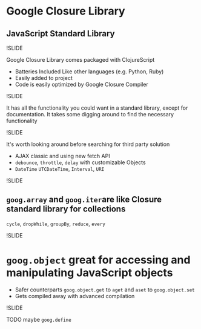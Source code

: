 # Google Closure Library
## JavaScript Standard Library

!SLIDE

Google Closure Library comes packaged with ClojureScript

- Batteries Included Like other languages (e.g. Python, Ruby)
- Easily added to project
- Code is easily optimized by Google Closure Compiler

!SLIDE

It has all the functionality you could want in a standard library, except for documentation. It takes some digging around to find the necessary functionality

!SLIDE

It's worth looking around before searching for third party solution

- AJAX classic and using new fetch API
- `debounce`, `throttle`, `delay` with customizable Objects
- `DateTime` `UTCDateTime`, `Interval`, `URI`

!SLIDE

## `goog.array` and `goog.iter`are like Closure standard library for collections
`cycle`, `dropWhile`, `groupBy`, `reduce`, `every`

!SLIDE

# `goog.object` great for accessing and manipulating JavaScript objects
- Safer counterparts `goog.object.get` to `aget` and `aset` to `goog.object.set`
- Gets compiled away with advanced compilation

!SLIDE

TODO maybe `goog.define`
